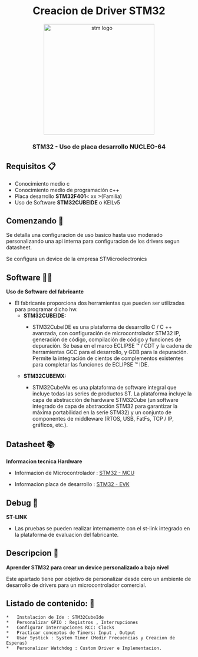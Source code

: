 <div align="center">
  <h1>Creacion de Driver STM32</h1>
  <img src="http://www.carminenoviello.com/wp-content/uploads/2015/06/stm32-butterfly.jpg" alt="stm logo" height="300px">
  <h3 style="font-weight:bold;" >STM32 - Uso de placa desarrollo NUCLEO-64</h3>
  
</div>

## Requisitos :clipboard:

*   Conocimiento medio c
*   Conocimiento medio de programación c++
*   Placa desarrollo **STM32F401**< xx >(Familia) 
*   Uso de Software **STM32CUBEIDE** o KEILv5


## Comenzando 🚀

<p>Se detalla una configuracion de uso basico hasta uso moderado personalizando una api interna para configuracion de los drivers segun datasheet.</p>
<p>Se configura un device de la empresa STMicroelectronics </p>

## Software 🧑‍💻
**Uso de Software del fabricante**
* El fabricante proporciona dos herramientas que pueden ser utilizadas para programar dicho hw.
  * **STM32CUBEIDE:**
    * <p>STM32CubeIDE es una plataforma de desarrollo C / C ++ avanzada, con configuración de microcontrolador STM32 IP, generación de código, compilación de código y funciones de depuración. Se basa en el marco ECLIPSE ™ / CDT y la cadena de herramientas GCC para el desarrollo, y GDB para la depuración. Permite la integración de cientos de complementos existentes para completar las funciones de ECLIPSE ™ IDE. </p>
  * **STM32CUBEMX:**
    * <p>STM32CubeMx es una plataforma de software integral que incluye todas las series de productos ST. La plataforma incluye la capa de abstracción de hardware STM32Cube (un software integrado de capa de abstracción STM32 para garantizar la máxima portabilidad en la serie STM32) y un conjunto de componentes de middleware (RTOS, USB, FatFs, TCP / IP, gráficos, etc.).</p>
## Datasheet 📚
**Informacion tecnica Hardware**
* Informacion de Microcontrolador : [STM32 - MCU](https://www.st.com/en/microcontrollers-microprocessors/stm32f401re.html)

* Informacion placa de desarrollo : [STM32 - EVK](https://www.st.com/en/evaluation-tools/nucleo-f401re.html)

## Debug 🚨
**ST-LINK**
* Las pruebas se pueden realizar internamente con el st-link integrado en la plataforma de evaluacion del fabricante.

## Descripcion :notebook:
**Aprender STM32 para crear un device personalizado a bajo nivel**
<p>Este apartado tiene por objetivo de personalizar desde cero un ambiente de desarrollo de drivers para un microcontrolador comercial.</p>

## Listado de contenido: 💯
    *   Instalacion de Ide : STM32CubeIde
    *   Personalizar GPIO : Registros , Interrupciones
    *   Configurar Interrupciones RCC: Clocks 
    *   Practicar conceptos de Timers: Input , Output
    *   Usar Systick : System Timer (Medir Frecuencias y Creacion de Esperas)
    *   Personalizar Watchdog : Custom Driver e Implementacion.
